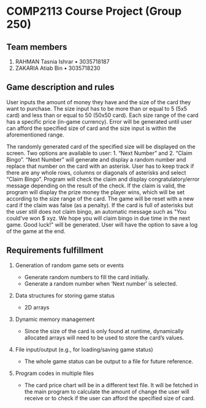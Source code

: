 # COMP2113 Course Project (Group 250)

## Team members
1. RAHMAN Tasnia Ishrar • 3035718187
2. ZAKARIA Atiab Bin • 3035718230

## Game description and rules
User inputs the amount of money they have and the size of the card they want to purchase. The size input has to be more than or equal to 5 (5x5 card) and less than or equal to 50 (50x50 card). Each size range of the card has a specific price (in-game currency). Error will be generated until user can afford the specified size of card and the size input is within the aforementioned range. 

The randomly generated card of the specified size will be displayed on the screen. Two options are available to user: 1. “Next Number” and 2. “Claim Bingo”. “Next Number” will generate and display a random number and replace that number on the card with an asterisk. User has to keep track if there are any whole rows, columns or diagonals of asterisks and select “Claim Bingo”. Program will check the claim and display congratulatory/error message depending on the result of the check. If the claim is valid, the program will display the prize money the player wins, which will be set according to the size range of the card. The game will be reset with a new card if the claim was false (as a penalty). If the card is full of asterisks but the user still does not claim bingo, an automatic message such as "You could've won $ xyz. We hope you will claim bingo in due time in the next game. Good luck!" will be generated.
User will have the option to save a log of the game at the end.

## Requirements fulfillment
1. Generation of random game sets or events
    - Generate random numbers to fill the card initially.
    - Generate a random number when ‘Next number’ is selected.
    
2. Data structures for storing game status
    - 2D arrays
    
3. Dynamic memory management
   - Since the size of the card is only found at runtime, dynamically allocated arrays will need to be used to store the card’s values.
   
4. File input/output (e.g., for loading/saving game status)
    - The whole game status can be output to a file for future reference.
    
5. Program codes in multiple files
    - The card price chart will be in a different text file. It will be fetched in the main program to calculate the amount of change         the user will receive or to check if the user can afford the specified size of card.
